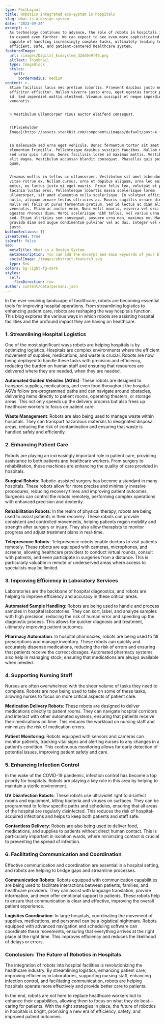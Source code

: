 ```yaml
---
type: PostLayout
title: Robotics integrated eco-system in hospitals
slug: what-is-a-design-system
date: '2023-09-24'
excerpt: >-
  As technology continues to advance, the role of robots in hospitals is likely
  to expand even further. We can expect to see even more sophisticated robots
  capable of handling increasingly complex tasks, ultimately leading to a more
  efficient, safe, and patient-centered healthcare system.
featuredImage:
  url: /images/Digital_Ecosystem_32dd0e9f46.png
  altText: Thumbnail
  type: ImageBlock
  styles:
    self:
      borderRadius: medium
content: >-
  Etiam facilisis lacus nec pretium lobortis. Praesent dapibus justo non
  efficitur efficitur. Nullam viverra justo arcu, eget egestas tortor pretium
  id. Sed imperdiet mattis eleifend. Vivamus suscipit et neque imperdiet
  venenatis.


  > Vestibulum ullamcorper risus auctor eleifend consequat.


  ![Placeholder
  Image](https://assets.stackbit.com/components/images/default/post-4.jpeg)


  In malesuada sed urna eget vehicula. Donec fermentum tortor sit amet nisl
  elementum fringilla. Pellentesque dapibus suscipit faucibus. Nullam malesuada
  sed urna quis rutrum. Donec facilisis lorem id maximus mattis. Vestibulum quis
  elit magna. Vestibulum accumsan blandit consequat. Phasellus quis posuere
  quam.


  Vivamus mollis in tellus ac ullamcorper. Vestibulum sit amet bibendum ipsum,
  vitae rutrum ex. Nullam cursus, urna et dapibus aliquam, urna leo euismod
  metus, eu luctus justo mi eget mauris. Proin felis leo, volutpat et purus in,
  lacinia luctus eros. Pellentesque lobortis massa scelerisque lorem
  ullamcorper, sit amet elementum nulla scelerisque. In volutpat efficitur
  nulla, aliquam ornare lectus ultricies ac. Mauris sagittis ornare dictum.
  Nulla vel felis ut purus fermentum pretium. Sed id lectus ac diam aliquet
  venenatis. Etiam ac auctor enim. Nunc velit mauris, viverra vel orci ut,
  egestas rhoncus diam. Morbi scelerisque nibh tellus, vel varius urna malesuada
  sed. Etiam ultricies sem consequat, posuere urna non, maximus ex. Mauris
  gravida diam sed augue condimentum pulvinar vel ac dui. Integer vel convallis
  justo.
bottomSections: []
isFeatured: true
isDraft: false
seo:
  metaTitle: What is a Design System
  metaDescription: You can add the excerpt and main keywords of your blog post here.
  socialImage: /images/abstract-feature3.svg
  type: Seo
colors: bg-light-fg-dark
styles:
  self:
    flexDirection: row
author: content/data/person2.json
---
```

In the ever-evolving landscape of healthcare, robots are becoming essential tools for improving hospital operations. From streamlining logistics to enhancing patient care, robots are reshaping the way hospitals function. This blog explores the various ways in which robots are assisting hospital facilities and the profound impact they are having on healthcare.

### 1. **Streamlining Hospital Logistics**

One of the most significant ways robots are helping hospitals is by optimizing logistics. Hospitals are complex environments where the efficient movement of supplies, medications, and waste is crucial. Robots are now being deployed to handle these tasks with precision and efficiency, reducing the burden on human staff and ensuring that resources are delivered where they are needed, when they are needed.

**Automated Guided Vehicles (AGVs)**: These robots are designed to transport supplies, medications, and even food throughout the hospital. AGVs follow pre-programmed paths and can navigate around obstacles, delivering items directly to patient rooms, operating theaters, or storage areas. This not only speeds up the delivery process but also frees up healthcare workers to focus on patient care.

**Waste Management**: Robots are also being used to manage waste within hospitals. They can transport hazardous materials to designated disposal areas, reducing the risk of contamination and ensuring that waste is handled safely and efficiently.

### 2. **Enhancing Patient Care**

Robots are playing an increasingly important role in patient care, providing assistance to both patients and healthcare workers. From surgery to rehabilitation, these machines are enhancing the quality of care provided in hospitals.

**Surgical Robots**: Robotic-assisted surgery has become a standard in many hospitals. These robots allow for more precise and minimally invasive procedures, reducing recovery times and improving patient outcomes. Surgeons can control the robots remotely, performing complex operations with enhanced precision and dexterity.

**Rehabilitation Robots**: In the realm of physical therapy, robots are being used to assist patients in their recovery. These robots can provide consistent and controlled movements, helping patients regain mobility and strength after surgery or injury. They also allow therapists to monitor progress and adjust treatment plans in real-time.

**Telepresence Robots**: Telepresence robots enable doctors to visit patients remotely. These robots are equipped with cameras, microphones, and screens, allowing healthcare providers to conduct virtual rounds, consult with patients, and even participate in surgeries from a distance. This is particularly valuable in remote or underserved areas where access to specialists may be limited.

### 3. **Improving Efficiency in Laboratory Services**

Laboratories are the backbone of hospital diagnostics, and robots are helping to improve efficiency and accuracy in these critical areas.

**Automated Sample Handling**: Robots are being used to handle and process samples in hospital laboratories. They can sort, label, and analyze samples with high precision, reducing the risk of human error and speeding up the diagnostic process. This allows for quicker diagnosis and treatment, ultimately improving patient outcomes.

**Pharmacy Automation**: In hospital pharmacies, robots are being used to fill prescriptions and manage inventory. These robots can quickly and accurately dispense medications, reducing the risk of errors and ensuring that patients receive the correct dosages. Automated pharmacy systems also help in managing stock, ensuring that medications are always available when needed.

### 4. **Supporting Nursing Staff**

Nurses are often overwhelmed with the sheer volume of tasks they need to complete. Robots are now being used to take on some of these tasks, allowing nurses to focus on more critical aspects of patient care.

**Medication Delivery Robots**: These robots are designed to deliver medications directly to patient rooms. They can navigate hospital corridors and interact with other automated systems, ensuring that patients receive their medications on time. This reduces the workload on nursing staff and minimizes the risk of medication errors.

**Patient Monitoring**: Robots equipped with sensors and cameras can monitor patients, tracking vital signs and alerting nurses to any changes in a patient’s condition. This continuous monitoring allows for early detection of potential issues, improving patient safety and care.

### 5. **Enhancing Infection Control**

In the wake of the COVID-19 pandemic, infection control has become a top priority for hospitals. Robots are playing a key role in this area by helping to maintain a sterile environment.

**UV Disinfection Robots**: These robots use ultraviolet light to disinfect rooms and equipment, killing bacteria and viruses on surfaces. They can be programmed to follow specific paths and schedules, ensuring that all areas of the hospital are regularly disinfected. This reduces the risk of hospital-acquired infections and helps to keep both patients and staff safe.

**Contactless Delivery**: Robots are also being used to deliver food, medications, and supplies to patients without direct human contact. This is particularly important in isolation wards, where minimizing contact is crucial to preventing the spread of infection.

### 6. **Facilitating Communication and Coordination**

Effective communication and coordination are essential in a hospital setting, and robots are helping to bridge gaps and streamline processes.

**Communication Robots**: Robots equipped with communication capabilities are being used to facilitate interactions between patients, families, and healthcare providers. They can assist with language translation, provide information, and even offer emotional support to patients. These robots help to ensure that communication is clear and effective, improving the overall patient experience.

**Logistics Coordination**: In large hospitals, coordinating the movement of supplies, medications, and personnel can be a logistical nightmare. Robots equipped with advanced navigation and scheduling software can coordinate these movements, ensuring that everything arrives at the right place at the right time. This improves efficiency and reduces the likelihood of delays or errors.

### Conclusion: The Future of Robotics in Hospitals

The integration of robots into hospital facilities is revolutionizing the healthcare industry. By streamlining logistics, enhancing patient care, improving efficiency in laboratories, supporting nursing staff, enhancing infection control, and facilitating communication, robots are helping hospitals operate more effectively and provide better care to patients.

In the end, robots are not here to replace healthcare workers but to enhance their capabilities, allowing them to focus on what they do best—caring for patients. With the right strategies in place, the future of robotics in hospitals is bright, promising a new era of efficiency, safety, and improved patient outcomes.


